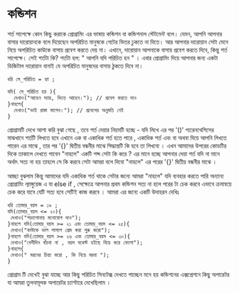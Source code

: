 # কন্ডিশন
শর্ত সাপেক্ষে কোন কিছু করাকে প্রোগ্রামিং এর ভাষায় কন্ডিশন বা কন্ডিশনাল স্টেটমেন্ট বলে। যেমন, আপনি আপনার বাসার দারোয়ানকে বলে দিয়েছেন অপরিচিত মানুষকে গেটের ভিতর ঢুকতে না দিতে। আর আপনার দারোয়ান সেটা মেনে নিয়ে অপরিচিত কাউকে বাসায় প্রবেশ করতে দেয় না। এখানে, দারোয়ান আপনাকে বাসায় প্রবেশ করতে দিবে, কিন্তু শর্ত সাপেক্ষে। সেই শর্তটা কি? শর্তটা হল: " আপনি যদি পরিচিত হন " । এবার প্রোগ্রামিং দিয়ে আপনার জন্য একটা ডিজিটাল দারোয়ান বানাই যে অপরিচিত মানুষদের বাসায় ঠুকতে দিবে না।

```
ধরি সে_পরিচিত = হ্যা ;

যদি( সে_পরিচিত হয় ){
  দেখাও("আহেন স্যার, ভিত্তে আহেন।"); // প্রবেশ করতে দাও
}নাহলে{
  দেখাও("ভাই রাস্তা মাপেন।"); // প্রবেশের অনুমতি নেই
}
```

প্রোগ্রামটি দেখে আশা করি বুঝা গেছে , তবে শর্ত দেয়ার নিয়মটি হচ্ছে - যদি লিখে এর পর '()' প্যরেনথেসিসের মাঝখানে শর্তটি লিখতে হবে এখানে এক বা একাধিক শর্ত হতে পারে , একাধিক শর্ত এবং বা অথবা দিয়ে আপনি লিখতে পারেন এর মাঝে , তার পর '{}' দ্বিতীয় বন্ধনীর মাঝে সিদ্ধান্তটি কি হবে তা লিখবো । এখন আমাদের উপরের কোডটির দিকে তাকালে দেখতে পাবেন "নাহলে" একটি শব্দ সেটা কি করে ? এর মানে হচ্ছে আপনার দেয়া শর্ত যদি না মানে অর্থাৎ সত্য না হয় তাহলে সে কি করবে সেটা আমরা বলে দিবো "নাহলে" এর পরের '{}' দ্বিতীয় বন্ধনীর মাঝে ।

আচ্ছা বুঝলাম কিন্তু আমাদের যদি একাধিক শর্ত থাকে সেটার জন্যে আমরা "নাহলে" যদি ব্যবহার করতে পারি অন্যান্য প্রোগ্রামিং ল্যাঙ্গুয়েজ এ যা else if , সেক্ষেত্রে আপনার প্রথম কন্ডিশন সত্য না হলে পরের টা চেক করবে এভাবে ক্রমান্বয়ে চেক করে যাবে যেটি সত্য হবে সেটিই কাজ করবে । আমরা এর জন্যে একটি উদাহরন দেখিঃ

```
ধরি তোমার_বয়স = ১৯ ;
যদি(তোমার_বয়স <= ২০){
 দেখাও("পড়াশোনায় মনোযোগ দাও");
}নাহলে যদি(তোমার_বয়স >= ২১ এবং তোমার_বয়স <= ২৫){
 দেখাও("কাউকে ভাল লাগলে প্রেম করা শুরু করো");
}নাহলে যদি(তোমার_বয়স >= ২৬ এবং তোমার_বয়স <= ৩০){
 দেখাও("বেশীদিন বাঁচবা না , বয়স যথেস্ট হইছে বিয়ে করে ফেলো");
}নাহলে{
 দেখাও(" মরনের চিন্তা করো , কি নিয়ে মরবা ");
}
```

প্রোগ্রাম টি দেখেই বুঝা যাচ্ছে আর কিছু পরিচিত সিনটেক্স দেখতে পাচ্ছেন মনে হয় কন্ডিশনের এক্সপ্রেশনে কিছু অপারেটর যা আমরা তুলনামূলক অপারেটর চ্যাপ্টারে দেখেছিলাম । 
